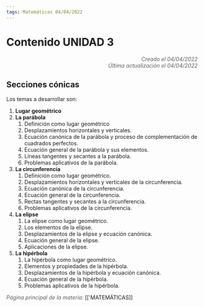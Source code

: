 ```yaml
---
tags: Matemáticas 04/04/2022
---
```


# Contenido UNIDAD 3
<div style="text-align: right; opacity: 0.7; font-style: italic;">Creado el 04/04/2022</div>
<div style="text-align: right; opacity: 0.7; font-style: italic;">Última actualización el 04/04/2022</div>

## Secciones cónicas

Los temas a desarrollar son:

1. **Lugar geométrico**
2. **La parábola**
	1. Definición como lugar geométrico
	2. Desplazamientos horizontales y verticales.
	3. Ecuación canónica de la parábola y proceso de complementación de cuadrados perfectos.
	4. Ecuación general de la parábola y sus elementos.
	5. Líneas tangentes y secantes a la parábola.
	6. Problemas aplicativos de la parábola.
3. **La circunferencia**
	1. Definición como lugar geométrico.
	2. Desplazamientos horizontales y verticales de la circunferencia.
	3. Ecuación canónica de la circunferencia.
	4. Ecuación general de la circunferencia.
	5. Rectas tangentes y secantes a la circunferencia.
	6. Problemas aplicativos de la circunferencia.
4. **La elipse**
	1. La elipse como lugar geométrico.
	2. Los elementos de la elipse.
	3. Desplazamientos de la elipse y ecuación canónica.
	4. Ecuación general de la elipse.
	5. Aplicaciones de la elipse.
5. **La hipérbola**
	1. La hipérbola como lugar geométrico.
	2. Elementos y propiedades de la hipérbola.
	3. Desplazamientos de la hipérbola y ecuación canónica.
	4. Ecuación general de la hipérbola.
	5. Problemas aplicativos de la hipérbola.

<span style="opacity: 0.7; font-style: italic;">Página principal de la materia:</span> [['MATEMÁTICAS]]